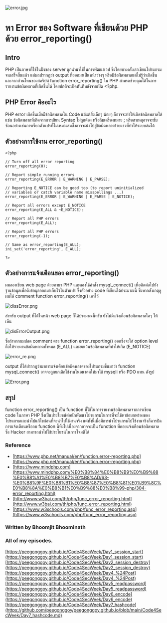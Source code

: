![error.jpg](https://peegonggoy.github.io/Code4SecWeek/PicCode4Sec/error.jpg)

# หา Error ของ Software ที่เขียนด้วย PHP ด้วย error_reporting()
## Intro
PHP เป็นภาษาที่ใช้ในฝั่งของ server ถูกนำมาใช้ในการพัฒนาเวป ซึ่งโดยบางครั้งเราเขียนโปรแกรมจนเสร็จสิ้นแล้ว แต่ผลปรากฎว่า output ที่ออกมาเป็นหน้าว่างๆ หรือมีข้อผิดพลาดแต่ไม่รู้ว่าเกิดขึ้น และจากส่วนไหนของสคริปต์ function error_reporting() ใน PHP สามรถช่วยคุณได้ในการรายงานข้อผิดพลาดที่เกิดขึ้นได้ โดยปกติจะเปิดทันทีหลังจากเปิด <?php.
## PHP Error คืออะไร
PHP error เกิดขึ้นเมื่อมีข้อผิดพลาดใน Code แม้แต่สิ่งเล็กๆ น้อยๆ ก็อาจจะทำให้เกิดข้อผิดพลาดได้ แช่น ข้อผิดพลากที่เกิดจากการเขียน Syntax ไม่ถูกต้อง หรือลืมเครื่องหมาย ; หรือสาเหตุอาจจะซับซ้อนอย่างเช่นการเรียกตัวแปรที่ไม่เหมาะสมซึ่งอาจจะนำไปสู่ข้อผิดพลาดร้ายแรงที่ทำให้ระบบล่มได้

## ตัวอย่างการใช้งาน error_reporting()
    <?php

    // Turn off all error reporting
    error_reporting(0);

    // Report simple running errors
    error_reporting(E_ERROR | E_WARNING | E_PARSE);

    // Reporting E_NOTICE can be good too (to report uninitialized
    // variables or catch variable name misspellings ...)
    error_reporting(E_ERROR | E_WARNING | E_PARSE | E_NOTICE);

    // Report all errors except E_NOTICE
    error_reporting(E_ALL & ~E_NOTICE);

    // Report all PHP errors
    error_reporting(E_ALL);

    // Report all PHP errors
    error_reporting(-1);

    // Same as error_reporting(E_ALL);
    ini_set('error_reporting', E_ALL);

    ?>

## ตัวอย่างการแจ้งเตือนของ error_reporting()
ผมลองเขียน web page ด้วยภาษา PHP และลองใช้คำสั่ง mysql_connect() เพื่อติดต่อไปยังฐานข้อมูลเพื่อดึงข้อมูลออกมาเก็บไว้ในตัวแปร ซึ่งตัวอย่าง code ที่เขียนได้ประมาณนี้ ซึ่งหากสังเกตุดูผมได้ comment function error_reporting() เอาไว้

![dissError.png](https://peegonggoy.github.io/Code4SecWeek/PicCode4Sec/dissError.png)

สำหรับ output ที่ได้ในหน้า web page ก็ได้ประมาณนี้ครับ ยังไม่มีแจ้งเตือนข้อผิดพลาดใดๆ ให้เห็น

![disErrorOutput.png](https://peegonggoy.github.io/Code4SecWeek/PicCode4Sec/disErrorOutput.png)


ซึ่งถ้าหากผมปลด comment ตรง function error_reporting() ออกซึ่งจะใส่ option level คือให้รายงานข้อผิดพลาดทั้งหมด (E_ALL) และยกเว้นข้อผิดพลาดที่ทำให้เกิด (E_NOTICE)

![error_re.png](https://peegonggoy.github.io/Code4SecWeek/PicCode4Sec/error_re.png)

output ที่ได้ปรากฎว่ามาการแจ้งเตือนข้อผิดพลาดของโปรแกรมขึ้นมาว่า function mysql_connect() อาจจะถูกยกเลิกใช้งานในอนาคตให้มาใช้ mysqli หรือ PDO แทน ดังรูป

![Error.png](https://peegonggoy.github.io/Code4SecWeek/PicCode4Sec/Error.png)

## สรุป
function error_reporting() เป็น function ที่ใช้ในการรายงานข้อผิดพลาดจากการเขียน code ในภาษา PHP ซึ่งเป็นประโยชน์ต่อนักพัฒนาโปรแกรมในการที่จะใช้หาข้อบกพร่องของโปรแกรมและนำไปแก้ไขก่อนที่จะนำไปใช้งานจริง แต่ทั้งนี้เมื่อมีการนำโปรแกรมไปใช้งานจริงก็ควรปิดการแจ้งเตือนหรือลบ function นี้ทิ้งไปเนื่องจากอาจจะเป็น function ที่คอยแจ้งเตือนข้อผิดพลาดซึ่ง Hacker สามารถนำไปใช้ประโยชน์ในการโจมตีได้

### Reference
* [https://www.php.net/manual/en/function.error-reporting.php](https://www.php.net/manual/en/function.error-reporting.php)
* [https://www.mindphp.com](https://www.mindphp.com/%E0%B8%84%E0%B8%B9%E0%B9%88%E0%B8%A1%E0%B8%B7%E0%B8%AD/63-%E0%B8%9F%E0%B8%B1%E0%B8%87%E0%B8%81%E0%B9%8C%E0%B8%8A%E0%B8%B1%E0%B9%88%E0%B8%99-php/304-error_reporting.html)
* [http://www.w3bai.com/th/php/func_error_reporting.html](http://www.w3bai.com/th/php/func_error_reporting.html)
* [https://www.w3schools.com/php/func_error_reporting.asp](https://www.w3schools.com/php/func_error_reporting.asp)

### Written by Bhoomjit Bhoominath

### All of my episodes.
[https://peegonggoy.github.io/Code4SecWeek/Day1_session_start](https://peegonggoy.github.io/Code4SecWeek/Day1_session_start)<br>
[https://peegonggoy.github.io/Code4SecWeek/Day2_session_destroy](https://peegonggoy.github.io/Code4SecWeek/Day2_session_destroy)<br>
[https://peegonggoy.github.io/Code4SecWeek/Day4_%24Post](https://peegonggoy.github.io/Code4SecWeek/Day4_%24Post)<br>
[https://peegonggoy.github.io/Code4SecWeek/Day5_readpassword](https://peegonggoy.github.io/Code4SecWeek/Day5_readpassword)<br>
[https://peegonggoy.github.io/Code4SecWeek/Day6_encode](https://peegonggoy.github.io/Code4SecWeek/Day6_encode)<br>
[https://peegonggoy.github.io/Code4SecWeek/Day7_hashcode](https://github.com/peegonggoy/peegonggoy.github.io/blob/main/Code4SecWeek/Day7_hashcode.md)<br>
